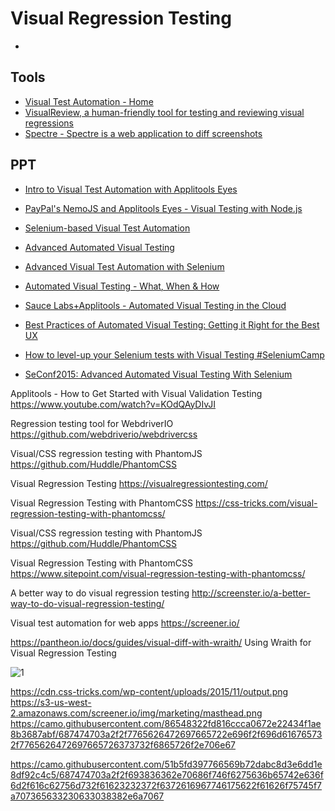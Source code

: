 
# Visual Regression Testing

* []()

## Tools
* [Visual Test Automation - Home](https://applitools.com/)
* [VisualReview, a human-friendly tool for testing and reviewing visual regressions](https://github.com/xebia/VisualReview)
* [Spectre - Spectre is a web application to diff screenshots](https://github.com/wearefriday/spectre)

## PPT
* [Intro to Visual Test Automation with Applitools Eyes](https://www.slideshare.net/Applitools/intro-to-visual-test-automation-with-applitools-eyes)
* [PayPal's NemoJS and Applitools Eyes - Visual Testing with Node.js](https://www.slideshare.net/Applitools/paypals-nemojs-and-applitools-eyes-visual-testing-with-nodejs)
* [Selenium-based Visual Test Automation](https://www.slideshare.net/Applitools/seleniumbased-visual-automation)
* [Advanced Automated Visual Testing](https://www.slideshare.net/adamcarmi/advanced-automated-visual-testing)
* [Advanced Visual Test Automation with Selenium](https://www.slideshare.net/adamcarmi/advanced-visual-testing)
* [Automated Visual Testing - What, When & How](https://www.slideshare.net/adamcarmi/20150618-visual-test-automation-iati-copy)
* [Sauce Labs+Applitools - Automated Visual Testing in the Cloud](https://www.slideshare.net/saucelabs/sauce-labsapplitools-automated-visual-testing-in-the-cloud)

* [Best Practices of Automated Visual Testing: Getting it Right for the Best UX](https://www.slideshare.net/Applitools/best-practices-of-automated-visual-testing-getting-it-right-for-the-best-ux)
* [How to level-up your Selenium tests with Visual Testing #SeleniumCamp](https://www.slideshare.net/moshemilman/how-to-levelup-your-selenium-tests-with-visual-testing-seleniumcamp)
* [SeConf2015: Advanced Automated Visual Testing With Selenium](https://www.slideshare.net/adamcarmi/seconf2015-advanced-automated-visual-testing-with-selenium)


Applitools - How to Get Started with Visual Validation Testing
https://www.youtube.com/watch?v=KOdQAyDIvJI

Regression testing tool for WebdriverIO
https://github.com/webdriverio/webdrivercss

Visual/CSS regression testing with PhantomJS
https://github.com/Huddle/PhantomCSS

Visual Regression Testing
https://visualregressiontesting.com/

Visual Regression Testing with PhantomCSS
https://css-tricks.com/visual-regression-testing-with-phantomcss/

Visual/CSS regression testing with PhantomJS
https://github.com/Huddle/PhantomCSS

Visual Regression Testing with PhantomCSS
https://www.sitepoint.com/visual-regression-testing-with-phantomcss/

A better way to do visual regression testing
http://screenster.io/a-better-way-to-do-visual-regression-testing/

Visual test automation for web apps
https://screener.io/

https://pantheon.io/docs/guides/visual-diff-with-wraith/
Using Wraith for Visual Regression Testing


![1](https://image.slidesharecdn.com/airwareseleniummeetup-end-to-endtestautomationwithnode-161020054638/95/fullstack-endtoend-test-automation-with-nodejs-one-year-later-40-638.jpg)

https://cdn.css-tricks.com/wp-content/uploads/2015/11/output.png
https://s3-us-west-2.amazonaws.com/screener.io/img/marketing/masthead.png
https://camo.githubusercontent.com/86548322fd816ccca0672e22434f1ae8b3687abf/687474703a2f2f7765626472697665722e696f2f696d616765732f7765626472697665726373732f6865726f2e706e67

https://camo.githubusercontent.com/51b5fd397766569b72dabc8d3e6dd1e8df92c4c5/687474703a2f2f693836362e70686f746f6275636b65742e636f6d2f616c62756d732f61623232372f6372616967746175622f61626f75745f7a707365633230633038382e6a7067
